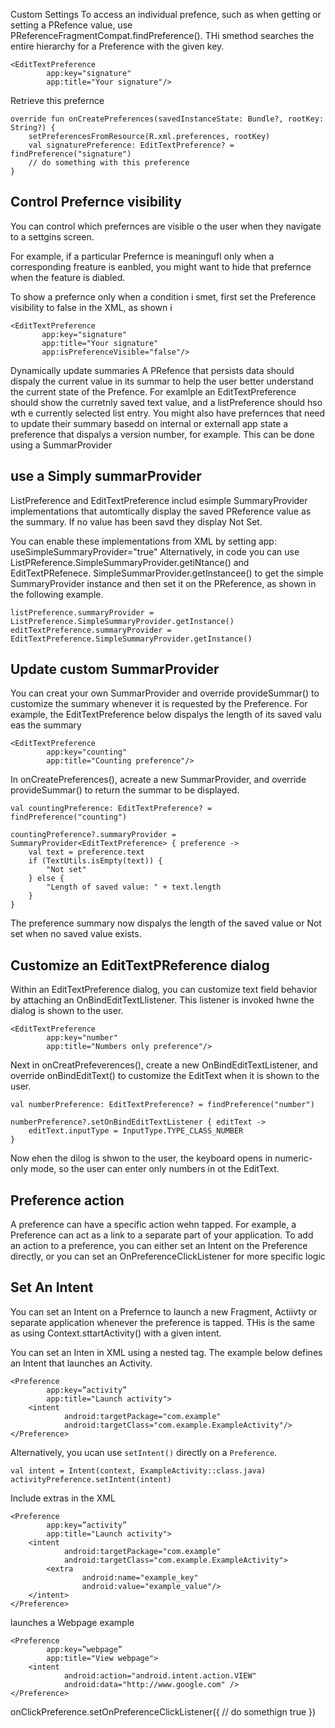 Custom Settings
To access an individual prefence, such as when getting or setting a PRefence value, use PReferenceFragmentCompat.findPreference(). THi smethod searches the entire hierarchy for a Preference with the given key. 
```
<EditTextPreference
        app:key="signature"
        app:title="Your signature"/>
```

Retrieve this prefernce 
```
override fun onCreatePreferences(savedInstanceState: Bundle?, rootKey: String?) {
    setPreferencesFromResource(R.xml.preferences, rootKey)
    val signaturePreference: EditTextPreference? = findPreference("signature")
    // do something with this preference
}
```

## Control Prefernce visibility
You can control which prefernces are visible o the user when they navigate to a settgins screen. 

 For example, if  a particular Prefernce is meaningufl only when a corresponding freature is eanbled, you might want to hide that prefernce when the feature is diabled. 
 
 To show a prefernce only when a condition i smet, first set the Preference visibility to false in the XML, as shown i
 ```
 <EditTextPreference
        app:key="signature"
        app:title="Your signature"
        app:isPreferenceVisible="false"/>
 ```
 
 Dynamically update summaries 
 A PRefence that persists data should dispaly the current value in its summar to help the user better understand the current state of the Prefence. For examlple an EditTextPreference should show the curretnly saved text value, and a listPreference should hso wth e currently selected list entry. You might also have prefernces that need to update their summary basedd on internal or externall app state a preference that dispalys a version number, for example. This can be done using a SummarProvider
 
 ## use a  Simply summarProvider
 ListPreference and EditTextPreference includ esimple SummaryProvider implementations that automtically display the saved PReference value as the summary. If no value has been savd they display Not Set. 
 
 You can enable these implementations from XML by setting app: useSimpleSummaryProvider="true"
 Alternatively, in code you can use ListPReference.SimpleSummaryProvider.getiNtance() and EditTextPRefenece. SimpleSummarProvider.getInstancee() to get the simple SummaryProvider instance and then set it on the PReference, as shown in the following example. 
 
 ```
 listPreference.summaryProvider = ListPreference.SimpleSummaryProvider.getInstance()
editTextPreference.summaryProvider = EditTextPreference.SimpleSummaryProvider.getInstance()
 ```
 
 ## Update custom SummarProvider
 You can creat your own SummarProvider and override provideSummar() to customize the summary whenever it is requested by the Preference. For example, the EditTextPreference below dispalys the length of its saved valu eas the summary
```
<EditTextPreference
        app:key="counting"
        app:title="Counting preference"/>
```
In onCreatePreferences(), acreate a new SummarProvider, and override provideSummar() to return the summar to be displayed. 
```
val countingPreference: EditTextPreference? = findPreference("counting")

countingPreference?.summaryProvider = SummaryProvider<EditTextPreference> { preference ->
    val text = preference.text
    if (TextUtils.isEmpty(text)) {
        "Not set"
    } else {
        "Length of saved value: " + text.length
    }
}
```

The preference summary now dispalys the length of the saved value or Not set when  no saved value exists. 

## Customize an EditTextPReference dialog
Within an EditTextPreference dialog, you can customize text field behavior by attaching an OnBindEditTextLlistener. This listener is invoked hwne the dialog is shown to the user. 

```
<EditTextPreference
        app:key="number"
        app:title="Numbers only preference"/>
```

Next in onCreatPrefeverences(), create a new OnBindEditTextListener, and override onBindEditText() to customize the EditText when it is shown to the user. 

```
val numberPreference: EditTextPreference? = findPreference("number")

numberPreference?.setOnBindEditTextListener { editText ->
    editText.inputType = InputType.TYPE_CLASS_NUMBER
}
```

Now ehen the dilog is shwon to the user, the keyboard opens in numeric-only mode, so the user can enter only numbers in ot the EditText. 

## Preference action
A preference can have a specific action wehn tapped. For example, a Preference can act as a link to a separate part of your application. To add an action to a preference, you can either set an Intent on the Preference directly, or you can set an OnPreferenceClickListener for more specific logic

## Set An Intent
You can set an Intent on a Prefernce to launch a new Fragment, Actiivty or separate application whenever the preference is tapped. THis is the same as using Context.sttartActivity() with a given intent. 

You can set an Inten in XML using a nested<intent> tag. The example below defines an Intent that launches an Activity. 
        
```
<Preference
        app:key=”activity”
        app:title="Launch activity">
    <intent
            android:targetPackage="com.example"
            android:targetClass="com.example.ExampleActivity"/>
</Preference>
```

Alternatively, you ucan use `setIntent()` directly on a `Preference`. 
```
val intent = Intent(context, ExampleActivity::class.java)
activityPreference.setIntent(intent)
```

Include extras in the XML
```
<Preference
        app:key=”activity”
        app:title="Launch activity">
    <intent
            android:targetPackage="com.example"
            android:targetClass="com.example.ExampleActivity">
        <extra
                android:name="example_key"
                android:value="example_value"/>
    </intent>
</Preference>
```

launches a Webpage example
```
<Preference
        app:key=”webpage”
        app:title="View webpage">
    <intent
            android:action="android.intent.action.VIEW"
            android:data="http://www.google.com" />
</Preference>
```

onClickPreference.setOnPreferenceClickListener({
        // do somethign
        true
})
